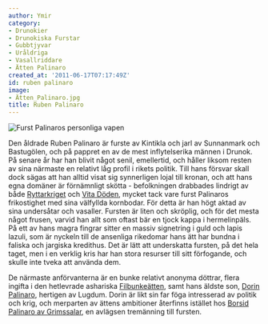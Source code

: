 ```yaml
---
author: Ymir
category:
- Drunokier
- Drunokiska Furstar
- Gubbtjyvar
- Uråldriga
- Vasallriddare
- Ätten Palinaro
created_at: '2011-06-17T07:17:49Z'
id: ruben palinaro
image:
- Ätten_Palinaro.jpg
title: Ruben Palinaro
---
```

![Furst Palinaros personliga vapen]

Den åldrade Ruben Palinaro är furste av Kintikla och jarl av Sunnanmark och Bastugölen, och på pappret en av de mest inflytelserika männen i Drunok. På senare år har han blivit något senil, emellertid, och håller liksom resten av sina närmaste en relativt låg profil i rikets politik. Till hans försvar skall dock sägas att han alltid visat sig synnerligen lojal till kronan, och att hans egna domäner är förnämnligt skötta - befolkningen drabbades lindrigt av både [Ryttarkriget] och [Vita Döden], mycket tack vare furst Palinaros frikostighet med sina välfyllda kornbodar. För detta är han högt aktad av sina undersåtar och vasaller.
Fursten är liten och skröplig, och för det mesta något frusen, varvid han allt som oftast bär en tjock kappa i hermelinpäls. På ett av hans magra fingrar sitter en massiv signetring i guld och lapis lazuli, som är nyckeln till de ansenliga rikedomar hans ätt har bundna i faliska och jargiska kredithus. Det är lätt att underskatta fursten, på det hela taget, men i en verklig kris har han stora resurser till sitt förfogande, och skulle inte tveka att använda dem.

De närmaste anförvanterna är en bunke relativt anonyma döttrar, flera ingifta i den hetlevrade ashariska [Filbunkeätten], samt hans äldste son, [Dorin Palinaro], hertigen av Lugdum. Dorin är likt sin far föga intresserad av politik och krig, och merparten av ättens ambitioner återfinns istället hos [Borsid Palinaro av Grimssalar], en avlägsen tremänning till fursten.

  [Furst Palinaros personliga vapen]: Ätten_Palinaro.jpg "Furst Palinaros personliga vapen"
  [Ryttarkriget]: Ryttarkriget
  [Vita Döden]: Vita_Döden
  [Filbunkeätten]: Filbunkeätten
  [Dorin Palinaro]: Dorin_Palinaro
  [Borsid Palinaro av Grimssalar]: Borsid_Palinaro_av_Grimssalar